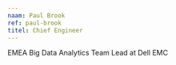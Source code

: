 ```yaml
---
naam: Paul Brook
ref: paul-brook
titel: Chief Engineer
---
```


EMEA Big Data Analytics Team Lead at Dell EMC
